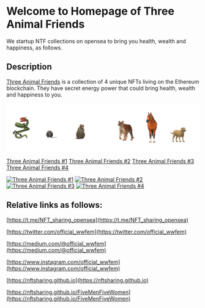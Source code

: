 
# Welcome to Homepage of Three Animal Friends
We startup NTF collections on opensea to bring you health, wealth and happiness, as follows.
 
## Description
[Three Animal Friends](https://opensea.io/collection/three-animal-friends) is a collection of 4 unique NFTs living on the Ethereum blockchain. They have secret energy power that could bring health, wealth and happiness to you.

[![Three Animal Friends](/logo/TAFBanner.png)](https://opensea.io/collection/three-animal-friends)

[Three Animal Friends #1](https://opensea.io/assets/ethereum/0x495f947276749ce646f68ac8c248420045cb7b5e/75684477058948958895532384377069773609087076397756298439441439574355339116545)
[Three Animal Friends #2](https://opensea.io/assets/ethereum/0x495f947276749ce646f68ac8c248420045cb7b5e/75684477058948958895532384377069773609087076397756298439441439572156315860993)
[Three Animal Friends #3](https://opensea.io/assets/ethereum/0x495f947276749ce646f68ac8c248420045cb7b5e/75684477058948958895532384377069773609087076397756298439441439575454850744321)
[Three Animal Friends #4](https://opensea.io/assets/ethereum/0x495f947276749ce646f68ac8c248420045cb7b5e/75684477058948958895532384377069773609087076397756298439441439573255827488769)

[<img alt="Three Animal Friends #1" src="https://i.seadn.io/gcs/files/dbb1b53a1ab5c515fa571507fcc0b44a.png" width="170px">](https://opensea.io/assets/ethereum/0x495f947276749ce646f68ac8c248420045cb7b5e/75684477058948958895532384377069773609087076397756298439441439574355339116545)
[<img alt="Three Animal Friends #2" src="https://i.seadn.io/gcs/files/8a6adf47ba851337c497b97405e6dfe1.png" width="170px">](https://opensea.io/assets/ethereum/0x495f947276749ce646f68ac8c248420045cb7b5e/75684477058948958895532384377069773609087076397756298439441439572156315860993)
[<img alt="Three Animal Friends #3" src="https://i.seadn.io/gcs/files/92e7860ec4ad3e6b107af32362c0e10b.png" width="170px">](https://opensea.io/assets/ethereum/0x495f947276749ce646f68ac8c248420045cb7b5e/75684477058948958895532384377069773609087076397756298439441439575454850744321)
[<img alt="Three Animal Friends #4" src="https://i.seadn.io/gcs/files/b5cd67fe95bf178342cdd6901a8ccd86.png" width="170px">](https://opensea.io/assets/ethereum/0x495f947276749ce646f68ac8c248420045cb7b5e/75684477058948958895532384377069773609087076397756298439441439573255827488769)

## Relative links as follows:

[https://t.me/NFT_sharing_opensea](https://t.me/NFT_sharing_opensea)

[https://twitter.com/official_wwfem](https://twitter.com/official_wwfem)

[https://medium.com/@official_wwfem](https://medium.com/@official_wwfem)

[https://www.instagram.com/official_wwfem](https://www.instagram.com/official_wwfem)

[https://nftsharing.github.io](https://nftsharing.github.io)

[https://nftsharing.github.io/FiveMenFiveWomen](https://nftsharing.github.io/FiveMenFiveWomen)



